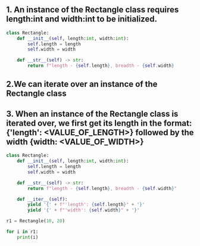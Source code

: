 ## 1. An instance of the Rectangle class requires length:int and width:int to be initialized.

```python
class Rectangle:
    def __init__(self, length:int, width:int):
        self.length = length
        self.width = width

    def __str__(self) -> str:
        return f"length - {self.length}, breadth - {self.width}
```


## 2.We can iterate over an instance of the Rectangle class
## 3. When an instance of the Rectangle class is iterated over, we first get its length in the format: {'length': <VALUE_OF_LENGTH>} followed by the width {width: <VALUE_OF_WIDTH>}

```python
class Rectangle:
    def __init__(self, length:int, width:int):
        self.length = length
        self.width = width

    def __str__(self) -> str:
        return f"length - {self.length}, breadth - {self.width}"

    def __iter__(self):
        yield '{' + f"'length': {self.length}" + '}'
        yield '{' + f"'width': {self.width}" + '}'

r1 = Rectangle(10, 20)

for i in r1:
    print(i)
```
